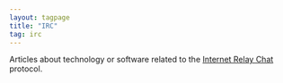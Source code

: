```yaml
---
layout: tagpage
title: "IRC"
tag: irc
---
```


Articles about technology or software related to the [Internet Relay Chat](https://en.wikipedia.org/wiki/Internet_Relay_Chat) protocol.
